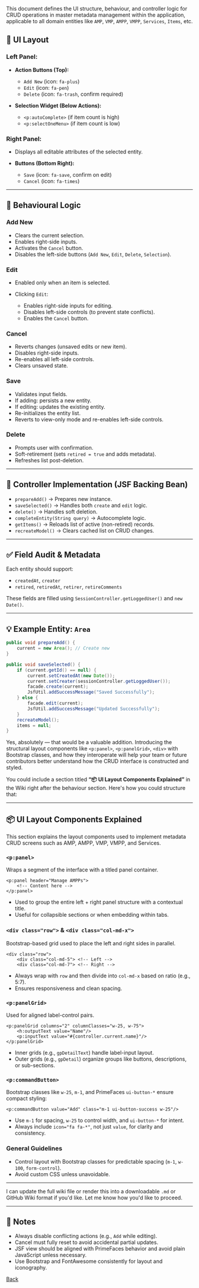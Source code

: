 This document defines the UI structure, behaviour, and controller logic for CRUD operations in master metadata management within the application, applicable to all domain entities like `AMP`, `VMP`, `AMPP`, `VMPP`, `Services`, `Items`, etc.

## 🧩 UI Layout

### Left Panel:

* **Action Buttons (Top):**

  * `Add New` (icon: `fa-plus`)
  * `Edit` (icon: `fa-pen`)
  * `Delete` (icon: `fa-trash`, confirm required)

* **Selection Widget (Below Actions):**

  * `<p:autoComplete>` (if item count is high)
  * `<p:selectOneMenu>` (if item count is low)

### Right Panel:

* Displays all editable attributes of the selected entity.
* **Buttons (Bottom Right):**

  * `Save` (icon: `fa-save`, confirm on edit)
  * `Cancel` (icon: `fa-times`)

---

## 🔁 Behavioural Logic

### Add New

* Clears the current selection.
* Enables right-side inputs.
* Activates the `Cancel` button.
* Disables the left-side buttons (`Add New`, `Edit`, `Delete`, `Selection`).

### Edit

* Enabled only when an item is selected.
* Clicking `Edit`:

  * Enables right-side inputs for editing.
  * Disables left-side controls (to prevent state conflicts).
  * Enables the `Cancel` button.

### Cancel

* Reverts changes (unsaved edits or new item).
* Disables right-side inputs.
* Re-enables all left-side controls.
* Clears unsaved state.

### Save

* Validates input fields.
* If adding: persists a new entity.
* If editing: updates the existing entity.
* Re-initializes the entity list.
* Reverts to view-only mode and re-enables left-side controls.

### Delete

* Prompts user with confirmation.
* Soft-retirement (sets `retired = true` and adds metadata).
* Refreshes list post-deletion.

---

## 🔐 Controller Implementation (JSF Backing Bean)

* `prepareAdd()` → Prepares new instance.
* `saveSelected()` → Handles both `create` and `edit` logic.
* `delete()` → Handles soft deletion.
* `completeEntity(String query)` → Autocomplete logic.
* `getItems()` → Reloads list of active (non-retired) records.
* `recreateModel()` → Clears cached list on CRUD changes.

---

## ✅ Field Audit & Metadata

Each entity should support:

* `createdAt`, `creater`
* `retired`, `retiredAt`, `retirer`, `retireComments`

These fields are filled using `SessionController.getLoggedUser()` and `new Date()`.

---

## 💡 Example Entity: `Area`


```java
public void prepareAdd() {
    current = new Area(); // Create new
}

public void saveSelected() {
    if (current.getId() == null) {
        current.setCreatedAt(new Date());
        current.setCreater(sessionController.getLoggedUser());
        facade.create(current);
        JsfUtil.addSuccessMessage("Saved Successfully");
    } else {
        facade.edit(current);
        JsfUtil.addSuccessMessage("Updated Successfully");
    }
    recreateModel();
    items = null;
}
```

Yes, absolutely — that would be a valuable addition. Introducing the structural layout components like `<p:panel>`, `<p:panelGrid>`, `<div>` with Bootstrap classes, and how they interoperate will help your team or future contributors better understand how the CRUD interface is constructed and styled.

You could include a section titled **“📦 UI Layout Components Explained”** in the Wiki right after the behaviour section. Here's how you could structure that:

---

## 📦 UI Layout Components Explained

This section explains the layout components used to implement metadata CRUD screens such as AMP, AMPP, VMP, VMPP, and Services.

### `<p:panel>`

Wraps a segment of the interface with a titled panel container.

```xhtml
<p:panel header="Manage AMPPs">
    <!-- Content here -->
</p:panel>
```

* Used to group the entire left + right panel structure with a contextual title.
* Useful for collapsible sections or when embedding within tabs.

### `<div class="row">` & `<div class="col-md-x">`

Bootstrap-based grid used to place the left and right sides in parallel.

```xhtml
<div class="row">
    <div class="col-md-5"> <!-- Left -->
    <div class="col-md-7"> <!-- Right -->
```

* Always wrap with `row` and then divide into `col-md-x` based on ratio (e.g., 5:7).
* Ensures responsiveness and clean spacing.

### `<p:panelGrid>`

Used for aligned label-control pairs.

```xhtml
<p:panelGrid columns="2" columnClasses="w-25, w-75">
    <h:outputText value="Name"/>
    <p:inputText value="#{controller.current.name}"/>
</p:panelGrid>
```

* Inner grids (e.g., `gpDetailText`) handle label-input layout.
* Outer grids (e.g., `gpDetail`) organize groups like buttons, descriptions, or sub-sections.

### `<p:commandButton>`

Bootstrap classes like `w-25`, `m-1`, and PrimeFaces `ui-button-*` ensure compact styling:

```xhtml
<p:commandButton value="Add" class="m-1 ui-button-success w-25"/>
```

* Use `m-1` for spacing, `w-25` to control width, and `ui-button-*` for intent.
* Always include `icon="fa fa-*"`, not just `value`, for clarity and consistency.

### General Guidelines

* Control layout with Bootstrap classes for predictable spacing (`m-1`, `w-100`, `form-control`).
* Avoid custom CSS unless unavoidable.

---

I can update the full wiki file or render this into a downloadable `.md` or GitHub Wiki format if you'd like. Let me know how you'd like to proceed.


---



## 🎯 Notes

* Always disable conflicting actions (e.g., `Add` while editing).
* Cancel must fully reset to avoid accidental partial updates.
* JSF view should be aligned with PrimeFaces behavior and avoid plain JavaScript unless necessary.
* Use Bootstrap and FontAwesome consistently for layout and iconography.

[Back](https://github.com/hmislk/hmis/wiki/Code-Concepts-for-Developers)